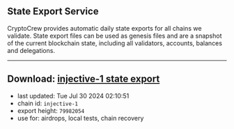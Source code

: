 ## State Export Service
CryptoCrew provides automatic daily state exports for all chains we validate. State export files can be used as genesis files and are a snapshot of the current blockchain state, including all validators, accounts, balances and delegations.

---
**Download: [injective-1 state export](https://dl-eu2.ccvalidators.com/SERVICE/injective/injective-1_export_79982054.json)**
---

- last updated: Tue Jul 30 2024 02:10:51
- chain id: `injective-1`
- export height: `79982054`
- use for: airdrops, local tests, chain recovery
